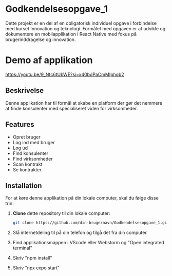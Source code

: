# Godkendelsesopgave_1

Dette projekt er en del af en obligatorisk individuel opgave i forbindelse med kurset Innovation og teknologi. 
Formålet med opgaven er at udvikle og dokumentere en mobilapplikation i React Native med fokus på brugerinddragelse og innovation.

# Demo af applikation

https://youtu.be/9_Ntc6tUbWE?si=x40bdPaCmMIphob2

## Beskrivelse

Denne applikation har til formål at skabe en platform der gør det nemmere at finde konsulenter med specialiseret viden for virksomheder.

## Features

- Opret bruger
- Log ind med bruger
- Log ud
- Find konsulenter
- Find virksomheder
- Scan kontrakt
- Se kontrakter

## Installation

For at køre denne applikation på din lokale computer, skal du følge disse trin:

1. **Clone** dette repository til din lokale computer:

   ```bash
   git clone https://github.com/din-brugernavn/Godkendelsesopgave_1.git

2. Slå internetdeling til på din telefon og tilgå det fra din computer.

3. Find applikationsmappen i VScode eller Webstorm og "Open integrated terminal"

4. Skriv "npm install"

5. Skriv "npx expo start"
